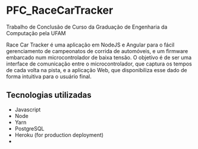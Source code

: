 # PFC_RaceCarTracker
Trabalho de Conclusão de Curso da Graduação de Engenharia da Computação pela UFAM

Race Car Tracker é uma aplicação em NodeJS e Angular para o fácil gerenciamento de campeonatos de corrida de automóveis, e um firmware embarcado num microcontrolador de baixa tensão. 
O objetivo é de ser uma interface de comunicação entre o microcontrolador, que captura os tempos de cada volta na pista, e a aplicação Web, que disponibiliza
esse dado de forma intuitiva para o usuário final.

## Tecnologias utilizadas
 * Javascript
 * Node
 * Yarn 
 * PostgreSQL
 * Heroku (for production deployment)
 * 

